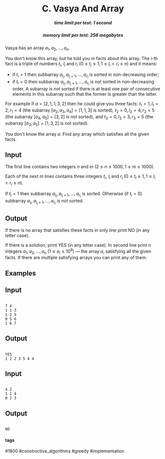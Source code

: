 <h1 style='text-align: center;'> C. Vasya And Array</h1>

<h5 style='text-align: center;'>time limit per test: 1 second</h5>
<h5 style='text-align: center;'>memory limit per test: 256 megabytes</h5>

Vasya has an array $a_1, a_2, \dots, a_n$.

You don't know this array, but he told you $m$ facts about this array. The $i$-th fact is a triple of numbers $t_i$, $l_i$ and $r_i$ ($0 \le t_i \le 1, 1 \le l_i < r_i \le n$) and it means:

* if $t_i=1$ then subbarray $a_{l_i}, a_{l_i + 1}, \dots, a_{r_i}$ is sorted in non-decreasing order;
* if $t_i=0$ then subbarray $a_{l_i}, a_{l_i + 1}, \dots, a_{r_i}$ is not sorted in non-decreasing order. A subarray is not sorted if there is at least one pair of consecutive elements in this subarray such that the former is greater than the latter.

For example if $a = [2, 1, 1, 3, 2]$ then he could give you three facts: $t_1=1, l_1=2, r_1=4$ (the subarray $[a_2, a_3, a_4] = [1, 1, 3]$ is sorted), $t_2=0, l_2=4, r_2=5$ (the subarray $[a_4, a_5] = [3, 2]$ is not sorted), and $t_3=0, l_3=3, r_3=5$ (the subarray $[a_3, a_5] = [1, 3, 2]$ is not sorted).

You don't know the array $a$. Find any array which satisfies all the given facts.

## Input

The first line contains two integers $n$ and $m$ ($2 \le n \le 1000, 1 \le m \le 1000$).

Each of the next $m$ lines contains three integers $t_i$, $l_i$ and $r_i$ ($0 \le t_i \le 1, 1 \le l_i < r_i \le n$).

If $t_i = 1$ then subbarray $a_{l_i}, a_{l_i + 1}, \dots , a_{r_i}$ is sorted. Otherwise (if $t_i = 0$) subbarray $a_{l_i}, a_{l_i + 1}, \dots , a_{r_i}$ is not sorted.

## Output

If there is no array that satisfies these facts in only line print NO (in any letter case).

If there is a solution, print YES (in any letter case). In second line print $n$ integers $a_1, a_2, \dots, a_n$ ($1 \le a_i \le 10^9$) — the array $a$, satisfying all the given facts. If there are multiple satisfying arrays you can print any of them.

## Examples

## Input


```

7 4
1 1 3
1 2 5
0 5 6
1 6 7

```
## Output


```

YES
1 2 2 3 5 4 4

```
## Input


```

4 2
1 1 4
0 2 3

```
## Output


```

NO

```


#### tags 

#1800 #constructive_algorithms #greedy #implementation 